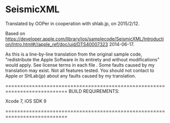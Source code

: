 # SeismicXML

Translated by OOPer in cooperation with shlab.jp, on 2015/2/12.

Based on
<https://developer.apple.com/library/ios/samplecode/SeismicXML/Introduction/Intro.html#//apple_ref/doc/uid/DTS40007323>
2014-06-17.

As this is a line-by-line translation from the original sample code, "redistribute the Apple Software in its entirety and without modifications" would apply. See license terms in each file .
Some faults caused by my translation may exist. Not all features tested.
You should not contact to Apple or SHLab(jp) about any faults caused by my translation.

===========================================================================
BUILD REQUIREMENTS:

Xcode 7, iOS SDK 9

===========================================================================
